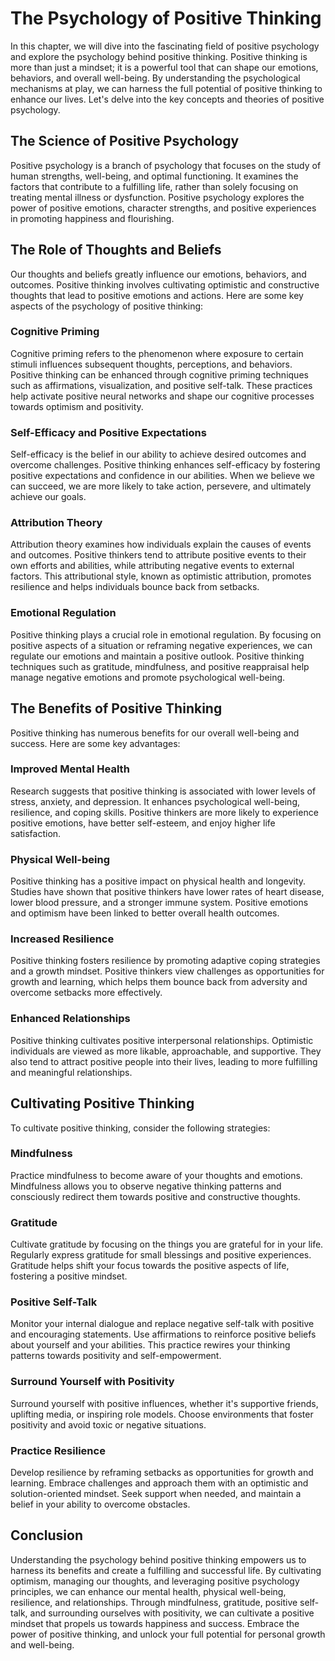 The Psychology of Positive Thinking
==============================================

In this chapter, we will dive into the fascinating field of positive psychology and explore the psychology behind positive thinking. Positive thinking is more than just a mindset; it is a powerful tool that can shape our emotions, behaviors, and overall well-being. By understanding the psychological mechanisms at play, we can harness the full potential of positive thinking to enhance our lives. Let's delve into the key concepts and theories of positive psychology.

The Science of Positive Psychology
----------------------------------

Positive psychology is a branch of psychology that focuses on the study of human strengths, well-being, and optimal functioning. It examines the factors that contribute to a fulfilling life, rather than solely focusing on treating mental illness or dysfunction. Positive psychology explores the power of positive emotions, character strengths, and positive experiences in promoting happiness and flourishing.

The Role of Thoughts and Beliefs
--------------------------------

Our thoughts and beliefs greatly influence our emotions, behaviors, and outcomes. Positive thinking involves cultivating optimistic and constructive thoughts that lead to positive emotions and actions. Here are some key aspects of the psychology of positive thinking:

### Cognitive Priming

Cognitive priming refers to the phenomenon where exposure to certain stimuli influences subsequent thoughts, perceptions, and behaviors. Positive thinking can be enhanced through cognitive priming techniques such as affirmations, visualization, and positive self-talk. These practices help activate positive neural networks and shape our cognitive processes towards optimism and positivity.

### Self-Efficacy and Positive Expectations

Self-efficacy is the belief in our ability to achieve desired outcomes and overcome challenges. Positive thinking enhances self-efficacy by fostering positive expectations and confidence in our abilities. When we believe we can succeed, we are more likely to take action, persevere, and ultimately achieve our goals.

### Attribution Theory

Attribution theory examines how individuals explain the causes of events and outcomes. Positive thinkers tend to attribute positive events to their own efforts and abilities, while attributing negative events to external factors. This attributional style, known as optimistic attribution, promotes resilience and helps individuals bounce back from setbacks.

### Emotional Regulation

Positive thinking plays a crucial role in emotional regulation. By focusing on positive aspects of a situation or reframing negative experiences, we can regulate our emotions and maintain a positive outlook. Positive thinking techniques such as gratitude, mindfulness, and positive reappraisal help manage negative emotions and promote psychological well-being.

The Benefits of Positive Thinking
---------------------------------

Positive thinking has numerous benefits for our overall well-being and success. Here are some key advantages:

### Improved Mental Health

Research suggests that positive thinking is associated with lower levels of stress, anxiety, and depression. It enhances psychological well-being, resilience, and coping skills. Positive thinkers are more likely to experience positive emotions, have better self-esteem, and enjoy higher life satisfaction.

### Physical Well-being

Positive thinking has a positive impact on physical health and longevity. Studies have shown that positive thinkers have lower rates of heart disease, lower blood pressure, and a stronger immune system. Positive emotions and optimism have been linked to better overall health outcomes.

### Increased Resilience

Positive thinking fosters resilience by promoting adaptive coping strategies and a growth mindset. Positive thinkers view challenges as opportunities for growth and learning, which helps them bounce back from adversity and overcome setbacks more effectively.

### Enhanced Relationships

Positive thinking cultivates positive interpersonal relationships. Optimistic individuals are viewed as more likable, approachable, and supportive. They also tend to attract positive people into their lives, leading to more fulfilling and meaningful relationships.

Cultivating Positive Thinking
-----------------------------

To cultivate positive thinking, consider the following strategies:

### Mindfulness

Practice mindfulness to become aware of your thoughts and emotions. Mindfulness allows you to observe negative thinking patterns and consciously redirect them towards positive and constructive thoughts.

### Gratitude

Cultivate gratitude by focusing on the things you are grateful for in your life. Regularly express gratitude for small blessings and positive experiences. Gratitude helps shift your focus towards the positive aspects of life, fostering a positive mindset.

### Positive Self-Talk

Monitor your internal dialogue and replace negative self-talk with positive and encouraging statements. Use affirmations to reinforce positive beliefs about yourself and your abilities. This practice rewires your thinking patterns towards positivity and self-empowerment.

### Surround Yourself with Positivity

Surround yourself with positive influences, whether it's supportive friends, uplifting media, or inspiring role models. Choose environments that foster positivity and avoid toxic or negative situations.

### Practice Resilience

Develop resilience by reframing setbacks as opportunities for growth and learning. Embrace challenges and approach them with an optimistic and solution-oriented mindset. Seek support when needed, and maintain a belief in your ability to overcome obstacles.

Conclusion
----------

Understanding the psychology behind positive thinking empowers us to harness its benefits and create a fulfilling and successful life. By cultivating optimism, managing our thoughts, and leveraging positive psychology principles, we can enhance our mental health, physical well-being, resilience, and relationships. Through mindfulness, gratitude, positive self-talk, and surrounding ourselves with positivity, we can cultivate a positive mindset that propels us towards happiness and success. Embrace the power of positive thinking, and unlock your full potential for personal growth and well-being.
